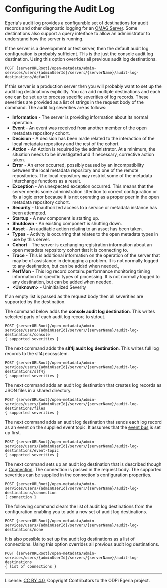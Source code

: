 <!-- SPDX-License-Identifier: CC-BY-4.0 -->
<!-- Copyright Contributors to the ODPi Egeria project. -->


# Configuring the Audit Log

Egeria's audit log provides a configurable set of destinations for audit records and other
diagnostic logging for an [OMAG Server](../concepts/omag-server.md).  Some destinations also support a query interface to allow an administrator
to understand how the server is running.

If the server is a development or test server, then the default audit log configuration is probably
sufficient.  This is the just the console audit log destination.
Using this option overrides all previous audit log destinations.

```
POST {serverURLRoot}/open-metadata/admin-services/users/{adminUserId}/servers/{serverName}/audit-log-destinations/default
```

If this server is a production server then you will probably want to set up the audit log
destinations explicitly.  You can add multiple destinations and each one can be set up
to process specific severities of log records.  These severities are provided as a list of strings
in the request body of the command.  The audit log severities are as follows:

* **Information** - The server is providing information about its normal operation.
* **Event** - An event was received from another member of the open metadata repository cohort.
* **Decision** - A decision has been made related to the interaction of the local metadata repository and the rest of the cohort.
* **Action** - An Action is required by the administrator. At a minimum, the situation needs to be investigated and 
  if necessary, corrective action taken.
* **Error** - An error occurred, possibly caused by an incompatibility between the local metadata repository
  and one of the remote repositories. The local repository may restrict some of the metadata interchange
  functions as a result.
* **Exception** - An unexpected exception occurred.  This means that the server needs some administration
  attention to correct configuration or fix a logic error because it is not operating as a proper peer in the
  open metadata repository cohort.
* **Security** - Unauthorized access to a service or metadata instance has been attempted.
* **Startup** - A new component is starting up.
* **Shutdown** - An existing component is shutting down.
* **Asset** - An auditable action relating to an asset has been taken.
* **Types** - Activity is occurring that relates to the open metadata types in use by this server.
* **Cohort** - The server is exchanging registration information about an open metadata repository cohort that
  it is connecting to.
* **Trace** - This is additional information on the operation of the server that may be
  of assistance in debugging a problem.  It is not normally logged to any destination, but can be added when needed.,
* **PerfMon** - This log record contains performance monitoring timing information for 
  specific types of processing. It is not normally logged to any destination, but can be added when needed.
* **\<Unknown\>** - Uninitialized Severity


If an empty list is passed as the request body then all severities are supported by the destination.

The command below adds the **console audit log destination**.  This writes selected parts of
each audit log record to stdout.

```
POST {serverURLRoot}/open-metadata/admin-services/users/{adminUserId}/servers/{serverName}/audit-log-destinations/console
{ supported severities }
```

The next command adds the **slf4j audit log destination**.  This writes full log records to the
slf4j ecosystem.

```
POST {serverURLRoot}/open-metadata/admin-services/users/{adminUserId}/servers/{serverName}/audit-log-destinations/slf4j
{ supported severities }
```

The next command adds an audit log destination that creates log records as JSON files in a shared directory.

```
POST {serverURLRoot}/open-metadata/admin-services/users/{adminUserId}/servers/{serverName}/audit-log-destinations/files
{ supported severities }
```

The next command adds an audit log destination that sends each log record as an event on the supplied event topic.
It assumes that the [event bus](configuring-event-bus.md) is set up first.

```
POST {serverURLRoot}/open-metadata/admin-services/users/{adminUserId}/servers/{serverName}/audit-log-destinations/event-topic
{ supported severities }
```

The next command sets up an audit log destination that is described though a
[Connection](../../../frameworks/open-connector-framework/docs/concepts/connection.md).
The connection is passed in the request body.  The supported severities can be supplied in the
connection's configuration properties.

```
POST {serverURLRoot}/open-metadata/admin-services/users/{adminUserId}/servers/{serverName}/audit-log-destinations/connection
{ connection }
```

The following command clears the list of audit log destinations from the configuration
enabling you to add a new set of audit log destinations.

```
POST {serverURLRoot}/open-metadata/admin-services/users/{adminUserId}/servers/{serverName}/audit-log-destinations/none
```

It is also possible to set up the audit log destinations as a list of connections.
Using this option overrides all previous audit log destinations.

```
POST {serverURLRoot}/open-metadata/admin-services/users/{adminUserId}/servers/{serverName}/audit-log-destinations
{ list of connections }
```

----
License: [CC BY 4.0](https://creativecommons.org/licenses/by/4.0/),
Copyright Contributors to the ODPi Egeria project.